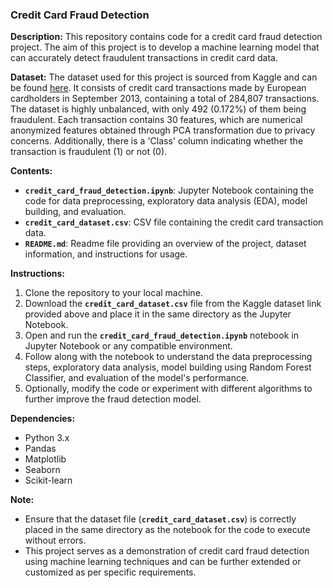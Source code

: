 ### **Credit Card Fraud Detection**

**Description:**
This repository contains code for a credit card fraud detection project. The aim of this project is to develop a machine learning model that can accurately detect fraudulent transactions in credit card data.

**Dataset:**
The dataset used for this project is sourced from Kaggle and can be found [here](https://www.kaggle.com/datasets/mlg-ulb/creditcardfraud). It consists of credit card transactions made by European cardholders in September 2013, containing a total of 284,807 transactions. The dataset is highly unbalanced, with only 492 (0.172%) of them being fraudulent. Each transaction contains 30 features, which are numerical anonymized features obtained through PCA transformation due to privacy concerns. Additionally, there is a 'Class' column indicating whether the transaction is fraudulent (1) or not (0).

**Contents:**

- **`credit_card_fraud_detection.ipynb`**: Jupyter Notebook containing the code for data preprocessing, exploratory data analysis (EDA), model building, and evaluation.
- **`credit_card_dataset.csv`**: CSV file containing the credit card transaction data.
- **`README.md`**: Readme file providing an overview of the project, dataset information, and instructions for usage.

**Instructions:**

1. Clone the repository to your local machine.
2. Download the **`credit_card_dataset.csv`** file from the Kaggle dataset link provided above and place it in the same directory as the Jupyter Notebook.
3. Open and run the **`credit_card_fraud_detection.ipynb`** notebook in Jupyter Notebook or any compatible environment.
4. Follow along with the notebook to understand the data preprocessing steps, exploratory data analysis, model building using Random Forest Classifier, and evaluation of the model's performance.
5. Optionally, modify the code or experiment with different algorithms to further improve the fraud detection model.

**Dependencies:**

- Python 3.x
- Pandas
- Matplotlib
- Seaborn
- Scikit-learn

**Note:**

- Ensure that the dataset file (**`credit_card_dataset.csv`**) is correctly placed in the same directory as the notebook for the code to execute without errors.
- This project serves as a demonstration of credit card fraud detection using machine learning techniques and can be further extended or customized as per specific requirements.
